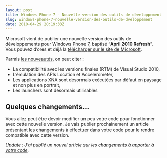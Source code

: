```yaml
---
layout: post
title: Windows Phone 7 - Nouvelle version des outils de développement
slug: windows-phone-7-nouvelle-version-des-outils-de-dveloppement
date: 2010-04-29 20:19:33Z
---
```


<html xmlns="">Microsoft vient de publier une nouvelle version des outils de développements pour Windows Phone 7, baptisé “<strong>April 2010 Refresh</strong>”. Vous pouvez d’ores et déjà la <a href="http://download.microsoft.com/download/D/9/A/D9A6B6ED-D1CF-4FB3-86BD-62A55959175F/VMX/vm_web.exe">télécharger sur le site de Microsoft</a>.

Parmis <a href="http://msdn.microsoft.com/en-us/library/ff637516(VS.92).aspx">les nouveautés</a>, on peut citer :
<ul>
	<li>La compatibilité avec les versions finales (RTM) de Visual Studio 2010,</li>
	<li>L’émulation des APIs Location et Accelerometer,</li>
	<li>Les applications XNA sont désormais exécutées par défaut en paysage et non plus en portrait,</li>
	<li>Les launchers sont désormais utilisables</li>
</ul>
<p$1$2$3$4$5$6>
<h2>Quelques changements…</h2>
Vous allez peut être devoir modifier un peu votre code pour fonctionner avec cette nouvelle version. Je vais publier prochainement un article présentant les changements à effectuer dans votre code pour le rendre compatible avec cette version.

<em><span style="text-decoration: underline;">Update</span> : J’ai publié un nouvel article sur les <a href="http://blog.christophermaneu.fr/2010/04/windows-phone-7-les-changements-apporter-votre-code/">changements à apporter à votre code</a>.</em>
